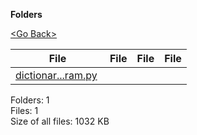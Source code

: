 **Folders**

[&lt;Go Back&gt;](../right.html)

  

<table><thead><tr class="header"><th><strong>File</strong></th><th><strong>File</strong></th><th><strong>File</strong></th><th><strong>File</strong></th></tr></thead><tbody><tr class="odd"><td><a href="dictionary_program.py">dictionar...ram.py</a> </td><td></td><td></td><td></td></tr></tbody></table>

Folders: 1  
Files: 1  
Size of all files: 1032 KB
